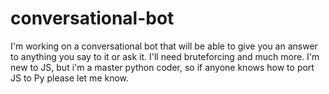 # conversational-bot
I'm working on a conversational bot that will be able to give you an answer to anything you say to it or ask it. I'll need bruteforcing and much more. I'm new to JS, but i'm a master python coder, so if anyone knows how to port JS to Py please let me know.
